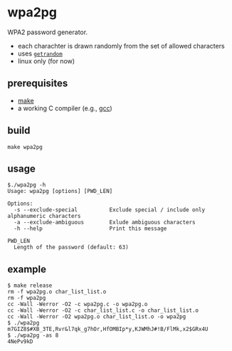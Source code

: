 # wpa2pg

WPA2 password generator.

- each charachter is drawn randomly from the set of allowed characters
- uses [`getrandom`](https://man7.org/linux/man-pages/man2/getrandom.2.html)
- linux only (for now)

## prerequisites

- [make](https://www.gnu.org/software/make/)
- a working C compiler (e.g., [gcc](https://gcc.gnu.org/))

## build

```
make wpa2pg
```

## usage

```
$./wpa2pg -h
Usage: wpa2pg [options] [PWD_LEN]

Options:
  -s --exclude-special          Exclude special / include only alphanumeric characters
  -a --exclude-ambiguous        Exlude ambiguous characters
  -h --help                     Print this message

PWD_LEN
  Length of the password (default: 63)
```

## example

```
$ make release
rm -f wpa2pg.o char_list_list.o
rm -f wpa2pg
cc -Wall -Werror -O2 -c wpa2pg.c -o wpa2pg.o
cc -Wall -Werror -O2 -c char_list_list.c -o char_list_list.o
cc -Wall -Werror -O2 wpa2pg.o char_list_list.o -o wpa2pg
$ ./wpa2pg
m7GIZ8$#XB_3TE,Rvr&l7qk_g7hOr,HfOMBIp*y,KJWMhJ#!B/FlMk,x2$GRx4U
$ ./wpa2pg -as 8
4NePv9kD
```
